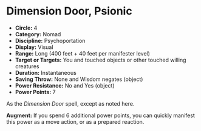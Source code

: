 # Dimension Door, Psionic

- **Circle:** 4
- **Category:** Nomad
- **Discipline:** Psychoportation
- **Display:** Visual
- **Range:** Long (400 feet + 40 feet per manifester level)
- **Target or Targets:** You and touched objects or other touched willing creatures
- **Duration:** Instantaneous
- **Saving Throw:** None and Wisdom negates (object)
- **Power Resistance:** No and Yes (object)
- **Power Points:** 7

As the *Dimension Door* spell, except as noted here.

**Augment:** If you spend 6 additional power points, you can quickly manifest this power as a move action, or as a prepared reaction.
